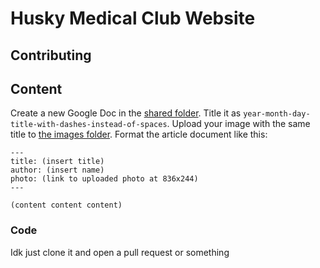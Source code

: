 # Husky Medical Club Website

## Contributing

## Content

Create a new Google Doc in the [shared folder](https://drive.google.com/drive/folders/0B5JnW-K_0SHAbFR4SmxqZ20yc3c?usp=sharing). Title it as `year-month-day-title-with-dashes-instead-of-spaces`. Upload your image with the same title to [the images folder](https://drive.google.com/drive/folders/0B5JnW-K_0SHARGdROW9MZkhSVU0?usp=sharing). Format the article document like this:

    ---
    title: (insert title)
    author: (insert name)
    photo: (link to uploaded photo at 836x244)
    ---
    
    (content content content)

### Code

Idk just clone it and open a pull request or something